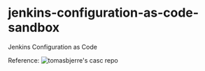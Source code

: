 # jenkins-configuration-as-code-sandbox
Jenkins Configuration as Code

Reference:
 ![tomasbjerre's casc repo](https://github.com/tomasbjerre/jenkins-configuration-as-code-sandbox)
